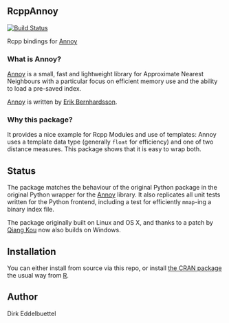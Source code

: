 ## RcppAnnoy

[![Build Status](https://travis-ci.org/eddelbuettel/rcppannoy.png)](https://travis-ci.org/eddelbuettel/rcppannoy)

Rcpp bindings for [Annoy](https://github.com/spotify/annoy)

### What is Annoy?

[Annoy](https://github.com/spotify/annoy) is a small, fast and lightweight
library for Approximate Nearest Neighbours with a particular focus on
efficient memory use and the ability to load a pre-saved index.

[Annoy](https://github.com/spotify/annoy) is written by 
[Erik Bernhardsson](http://erikbern.com).

### Why this package?

It provides a nice example for Rcpp Modules and use of templates: Annoy uses
a template data type (generally `float` for efficiency) and one of two
distance measures.  This package shows that it is easy to wrap both.

## Status

The package matches the behaviour of the original Python package in the
original Python wrapper for the [Annoy](https://github.com/spotify/annoy)
library. It also replicates all unit tests written for the Python frontend,
including a test for efficiently `mmap`-ing a binary index file.

The package originally built on Linux and OS X, and thanks to a patch by
[Qiang Kou](https://github.com/thirdwing) now also builds on Windows.

## Installation

You can either install from source via this repo, or install
[the CRAN package](http://cran.r-project.org/web/packages/RcppAnnoy/index.html)
the usual way from [R](http://www.r-project.org).

## Author

Dirk Eddelbuettel



